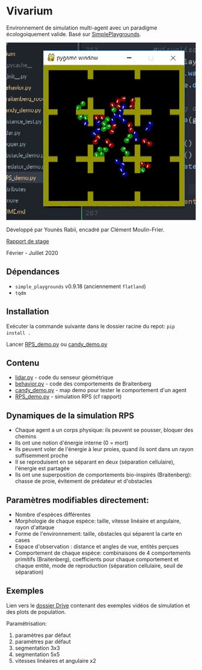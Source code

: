 # Vivarium

Environnement de simulation multi-agent avec un paradigme écologoiquement valide.
Basé sur [SimplePlaygrounds](https://github.com/mgarciaortiz/simple-playgrounds).


![demo visualisation](documents/cover.gif)

Développé par Younès Rabii, encadré par Clément Moulin-Frier.

[Rapport de stage](documents/rapport.pdf)

Février - Juillet 2020


## Dépendances
- `simple_playgrounds` v0.9.18 (anciennement `flatland`)
- `tqdm`

## Installation

Exécuter la commande suivante  dans le dossier racine du repot:
`pip install .`

Lancer [RPS_demo.py](vivarium/RPS_demo.py) ou [candy_demo.py](vivarium/candy_demo.py)

## Contenu
- [lidar.py](vivarium/lidar.py) - code du senseur géométrique
- [behavior.py](vivarium/behavior.py) - code des comportements de Braitenberg
- [candy_demo.py](vivarium/candy_demo.py) - map demo pour tester le comportement d'un agent
- [RPS_demo.py](vivarium/RPS_demo.py) - simulation RPS (cf rapport)



## Dynamiques de la simulation RPS
- Chaque agent a un corps physique: ils peuvent se pousser, bloquer des chemins
- Ils ont une notion d'énergie interne (0 = mort)
- Ils peuvent voler de l'énergie à leur proies, quand ils sont dans un rayon suffisemment proche
- Il se reproduisent en se séparant en deux (séparation cellulaire), l'énergie est partagée
- Ils ont une superposition de comportements bio-inspirés (Braitenberg): chasse de proie, évitement de prédateur et d'obstacles

## Paramètres modifiables directement:
- Nombre d'espèces différentes
- Morphologie de chaque espèce: taille, vitesse linéaire et angulaire, rayon d'attaque
- Forme de l'environnement: taille, obstacles qui séparent la carte en cases
- Espace d'observation : distance et angles de vue, entités perçues
- Comportement de chaque espèce: combinaisons de 4 comportements primitifs (Braitenberg), coefficients pour chaque comportement et chaque entité, mode de reproduction (séparation cellulaire, seuil de séparation)


## Exemples

Lien vers le [dossier Drive](https://drive.google.com/drive/folders/1j6QxPkTobYtV7kwNXbiqEAK5U-HHmtqt?usp=sharing) contenant des exemples vidéos de simulation et des plots de population.

Paramétrisation:
1. paramètres par défaut
2. paramètres par défaut
3. segmentation 3x3
4. segmentation 5x5
5. vitesses linéaires et angulaire x2

